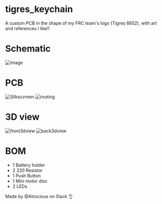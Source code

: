 # tigres_keychain
A custom PCB in the shape of my FRC team's logo (Tigres 6652), with art and references I like!!

# Schematic
![image](https://github.com/user-attachments/assets/be81f9e8-832a-47ac-9cb0-ea1e89bd4acb)

# PCB
![Silkscvreen](https://github.com/user-attachments/assets/8b5734f9-4f7e-49db-9c8f-1318df30f76e)
![routing](https://github.com/user-attachments/assets/d4e98e3f-96d4-4817-b743-454a2ecd8d78)



# 3D view
![front3dview](https://github.com/user-attachments/assets/84fe98ea-c977-4c67-a1d6-9adf58b1b774)
![back3dview](https://github.com/user-attachments/assets/150586c5-a6e6-48d4-abef-c534507d35dc)



# BOM
- 1 Battery holder
- 2 220 Resistor
- 1 Push Button
- 1 Mini motor disc
- 2 LEDs

Made by @Atrocious on Slack 👌
